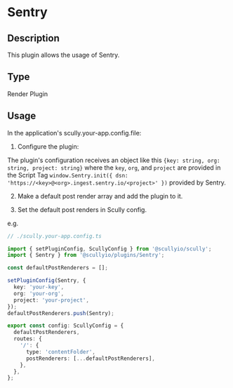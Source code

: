 # Sentry

## Description

This plugin allows the usage of Sentry.

## Type

Render Plugin

## Usage

In the application's scully.your-app.config.file:

1. Configure the plugin:

The plugin's configuration receives an object like this `{key: string, org: string, project: string}` where
the `key`, `org`, and `project` are provided in the Script Tag `window.Sentry.init({ dsn: 'https://<key>@<org>.ingest.sentry.io/<project>' })` provided by Sentry.

2. Make a default post render array and add the plugin to it.

3. Set the default post renders in Scully config.

e.g.

```typescript
// ./scully.your-app.config.ts

import { setPluginConfig, ScullyConfig } from '@scullyio/scully';
import { Sentry } from '@scullyio/plugins/Sentry';

const defaultPostRenderers = [];

setPluginConfig(Sentry, {
  key: 'your-key',
  org: 'your-org',
  project: 'your-project',
});
defaultPostRenderers.push(Sentry);

export const config: ScullyConfig = {
  defaultPostRenderers,
  routes: {
    '/': {
      type: 'contentFolder',
      postRenderers: [...defaultPostRenderers],
    },
  },
};
```
